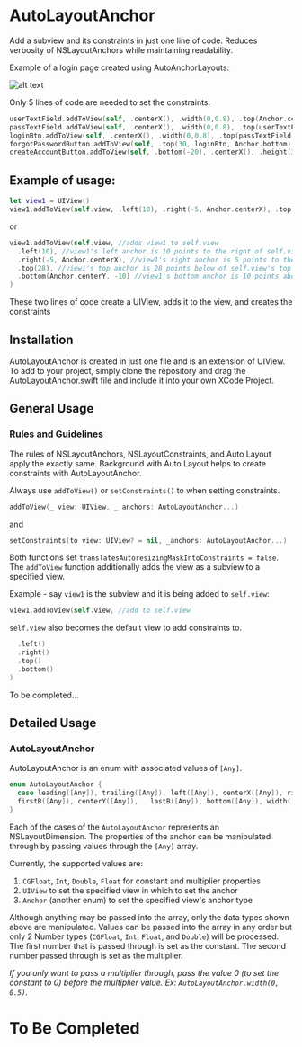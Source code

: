 # AutoLayoutAnchor
Add a subview and its constraints in just one line of code. Reduces verbosity of NSLayoutAnchors while maintaining readability.

Example of a login page created using AutoAnchorLayouts:

![alt text](https://i.imgur.com/p9RyyHz.png?4)

Only 5 lines of code are needed to set the constraints:
```swift
userTextField.addToView(self, .centerX(), .width(0,0.8), .top(Anchor.centerY), .height(0, 0.08))
passTextField.addToView(self, .centerX(), .width(0,0.8), .top(userTextField, Anchor.bottom, 10), .height(0, 0.08))
loginBtn.addToView(self, .centerX(), .width(0,0.8), .top(passTextField, Anchor.bottom, 10), .height(0, 0.08))
forgotPasswordButton.addToView(self, .top(30, loginBtn, Anchor.bottom), .centerX(), .width(0, 0.6), .height(30))
createAccountButton.addToView(self, .bottom(-20), .centerX(), .height(30), .width(0, 0.6))
```

## Example of usage:
```swift
let view1 = UIView()
view1.addToView(self.view, .left(10), .right(-5, Anchor.centerX), .top(28), .bottom(Anchor.centerY, -10))
```

or 

```swift
view1.addToView(self.view, //adds view1 to self.view
  .left(10), //view1's left anchor is 10 points to the right of self.view's left anchor
  .right(-5, Anchor.centerX), //view1's right anchor is 5 points to the left of self.view's centerX anchor
  .top(28), //view1's top anchor is 28 points below of self.view's top anchor
  .bottom(Anchor.centerY, -10) //view1's bottom anchor is 10 points above self.view's centerY anchor
)
```
These two lines of code create a UIView, adds it to the view, and creates the constraints

## Installation
AutoLayoutAnchor is created in just one file and is an extension of UIView. To add to your project, simply clone the repository and drag the AutoLayoutAnchor.swift file and include it into your own XCode Project.

## General Usage
### Rules and Guidelines
The rules of NSLayoutAnchors, NSLayoutConstraints, and Auto Layout apply the exactly same. Background with Auto Layout helps to create constraints with AutoLayoutAnchor.

Always use `addToView()` or `setConstraints()` to when setting constraints.
```swift
addToView(_ view: UIView, _ anchors: AutoLayoutAnchor...)
```
and
```swift
setConstraints(to view: UIView? = nil, _anchors: AutoLayoutAnchor...)
```
Both functions set `translatesAutoresizingMaskIntoConstraints = false`. The `addToView` function additionally adds the view as a subview to a specified view.

Example - say `view1` is the subview and it is being added to `self.view`:
```swift
view1.addToView(self.view, //add to self.view
```
`self.view` also becomes the default view to add constraints to.
```swift
  .left()
  .right()
  .top()
  .bottom()
)
```

To be completed...

## Detailed Usage
### AutoLayoutAnchor
AutoLayoutAnchor is an enum with associated values of `[Any]`. 

```swift
enum AutoLayoutAnchor {
  case leading([Any]), trailing([Any]), left([Any]), centerX([Any]), right([Any]), top([Any]), 
  firstB([Any]), centerY([Any]),   lastB([Any]), bottom([Any]), width([Any]), height([Any])
}
```

Each of the cases of the `AutoLayoutAnchor` represents an NSLayoutDimension. The properties of the anchor can be manipulated through by passing values through the `[Any]` array.

Currently, the supported values are:
1. `CGFloat`, `Int`, `Double`, `Float` for constant and multiplier properties
2. `UIView` to set the specified view in which to set the anchor
3. `Anchor` (another enum) to set the specified view's anchor type

Although anything may be passed into the array, only the data types shown above are manipulated. Values can be passed into the array in any order but only 2 Number types (`CGFloat`, `Int`, `Float`, and `Double`) will be processed. The first number that is passed through is set as the constant. The second number passed through is set as the multiplier.

*If you only want to pass a multiplier through, pass the value 0 (to set the constant to 0) before the multiplier value. Ex: `AutoLayoutAnchor.width(0, 0.5)`.*

# To Be Completed
